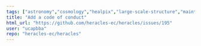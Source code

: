 ```yaml
---
tags: ["astronomy","cosmology","healpix","large-scale-structure","maintenance","python","spherical-harmonics"]
title: "Add a code of conduct"
html_url: "https://github.com/heracles-ec/heracles/issues/195"
user: "ucapbba"
repo: "heracles-ec/heracles"
---
```


